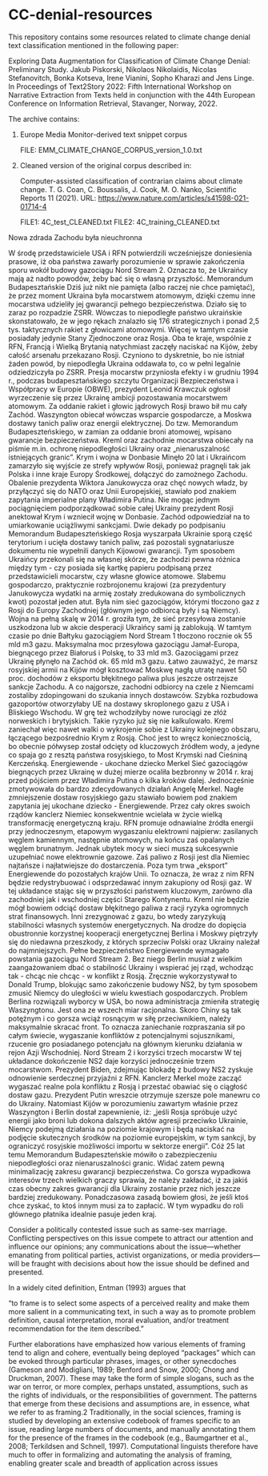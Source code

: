 # CC-denial-resources
This repository contains some resources related to climate change denial text classification
mentioned in the following paper:

Exploring Data Augmentation for Classification of Climate Change Denial: Preliminary Study.
Jakub Piskorski, Nikolaos Nikolaidis, Nicolas Stefanovitch, Bonka Kotseva, Irene Vianini, Sopho Kharazi and Jens Linge.
In Proceedings of Text2Story 2022: Fifth International Workshop on Narrative Extraction from Texts held in conjunction with the 44th European Conference on Information Retrieval, Stavanger, Norway, 2022.

The archive contains:

1. Europe Media Monitor-derived text snippet corpus

   FILE: EMM_CLIMATE_CHANGE_CORPUS_version_1.0.txt

2. Cleaned version of the original corpus described in: 
   
   Computer-assisted classification of contrarian claims about climate change.
   T. G. Coan, C. Boussalis, J. Cook, M. O. Nanko,
   Scientific Reports 11 (2021).
   URL: https://www.nature.com/articles/s41598-021-01714-4

   FILE1: 4C_test_CLEANED.txt
   FILE2: 4C_training_CLEANED.txt




Nowa zdrada Zachodu była nieuchronna

W środę przedstawiciele USA i RFN potwierdzili wcześniejsze doniesienia prasowe, iż oba państwa zawarły porozumienie w sprawie zakończenia sporu wokół budowy gazociągu Nord Stream 2. Oznacza to, że Ukraińcy mają aż nadto powodów, żeby bać się o własną przyszłość. Memorandum Budapesztańskie Dziś już nikt nie pamięta (albo raczej nie chce pamiętać), że przez moment Ukraina była mocarstwem atomowym, dzięki czemu inne mocarstwa udzieliły jej gwarancji pełnego bezpieczeństwa. Działo się to zaraz po rozpadzie ZSRR. Wówczas to niepodległe państwo ukraińskie skonstatowało, że w jego rękach znalazło się 176 strategicznych i ponad 2,5 tys. taktycznych rakiet z głowicami atomowymi. Więcej w tamtym czasie posiadały jedynie Stany Zjednoczone oraz Rosja. Oba te kraje, wspólnie z RFN, Francją i Wielką Brytanią natychmiast zaczęły naciskać na Kijów, żeby całość arsenału przekazano Rosji. Czyniono to dyskretnie, bo nie istniał żaden powód, by niepodległa Ukraina oddawała to, co w pełni legalnie odziedziczyła po ZSRR. Presja mocarstw przyniosła efekty i w grudniu 1994 r., podczas budapesztańskiego szczytu Organizacji Bezpieczeństwa i Współpracy w Europie (OBWE), prezydent Leonid Krawczuk ogłosił wyrzeczenie się przez Ukrainę ambicji pozostawania mocarstwem atomowym. Za oddanie rakiet i głowic jądrowych Rosji brawo bił mu cały Zachód. Waszyngton obiecał wówczas wsparcie gospodarcze, a Moskwa dostawy tanich paliw oraz energii elektrycznej. Do tzw. Memorandum Budapeszteńskiego, w zamian za oddanie broni atomowej, wpisano gwarancje bezpieczeństwa. Kreml oraz zachodnie mocarstwa obiecały na piśmie m.in. ochronę niepodległości Ukrainy oraz „nienaruszalność istniejących granic”. Krym i wojna w Donbasie Minęło 20 lat i Ukraińcom zamarzyło się wyjście ze strefy wpływów Rosji, ponieważ pragnęli tak jak Polska i inne kraje Europy Środkowej, dołączyć do zamożnego Zachodu. Obalenie prezydenta Wiktora Janukowycza oraz chęć nowych władz, by przyłączyć się do NATO oraz Unii Europejskiej, stawiało pod znakiem zapytania imperialne plany Władimira Putina. Nie mogąc jednym pociągnięciem podporządkować sobie całej Ukrainy prezydent Rosji anektował Krym i wzniecił wojnę w Donbasie. Zachód odpowiedział na to umiarkowanie uciążliwymi sankcjami. Dwie dekady po podpisaniu Memorandum Budapeszteńskiego Rosja wyszarpała Ukrainie sporą część terytorium i ucięła dostawy tanich paliw, zaś pozostali sygnatariusze dokumentu nie wypełnili danych Kijowowi gwarancji. Tym sposobem Ukraińcy przekonali się na własnej skórze, że zachodzi pewna różnica między tym - czy posiada się kartkę papieru podpisaną przez przedstawicieli mocarstw, czy własne głowice atomowe. Słabemu gospodarczo, praktycznie rozbrojonemu krajowi (za prezydentury Janukowycza wydatki na armię zostały zredukowana do symbolicznych kwot) pozostał jeden atut. Była nim sieć gazociągów, którymi tłoczono gaz z Rosji do Europy Zachodniej (głównym jego odbiorcą były i są Niemcy). Wojna na pełną skalę w 2014 r. groziła tym, że sieć przesyłowa zostanie uszkodzona lub w akcie desperacji Ukraińcy sami ją zablokują. W tamtym czasie po dnie Bałtyku gazociągiem Nord Stream 1 tłoczono rocznie ok 55 mld m3 gazu. Maksymalna moc przesyłowa gazociągu Jamał-Europa, biegnącego przez Białoruś i Polskę, to 33 mld m3. Gazociągami przez Ukrainę płynęło na Zachód ok. 65 mld m3 gazu. Łatwo zauważyć, że marsz rosyjskiej armii na Kijów mógł kosztować Moskwę nagłą utratę nawet 50 proc. dochodów z eksportu błękitnego paliwa plus jeszcze ostrzejsze sankcje Zachodu. A co najgorsze, zachodni odbiorcy na czele z Niemcami zostaliby zdopingowani do szukania innych dostawców. Szybka rozbudowa gazoportów otworzyłaby UE na dostawy skroplonego gazu z USA i Bliskiego Wschodu. W grę też wchodziłyby nowe rurociągi ze złóż norweskich i brytyjskich. Takie ryzyko już się nie kalkulowało. Kreml zaniechał więc nawet walki o wykrojenie sobie z Ukrainy kolejnego obszaru, łączącego bezpośrednio Krym z Rosją. Choć jest to wręcz koniecznością, bo obecnie półwysep został odcięty od kluczowych źródłem wody, a jedyne co spaja go z resztą państwa rosyjskiego, to Most Krymski nad Cieśniną Kerczeńską. Energiewende - ukochane dziecko Merkel Sieć gazociągów biegnących przez Ukrainę w dużej mierze ocaliła bezbronny w 2014 r. kraj przed pójściem przez Władimira Putina o kilka kroków dalej. Jednocześnie zmotywowała do bardzo zdecydowanych działań Angelę Merkel. Nagłe zmniejszenie dostaw rosyjskiego gazu stawiało bowiem pod znakiem zapytania jej ukochane dziecko - Energiewende. Przez cały okres swoich rządów kanclerz Niemiec konsekwentnie wcielała w życie wielką transformację energetyczną kraju. RFN promuje odnawialne źródła energii przy jednoczesnym, etapowym wygaszaniu elektrowni najpierw: zasilanych węglem kamiennym, następnie atomowych, na końcu zaś opalanych węglem brunatnym. Jednak ubytek mocy w sieci muszą sukcesywnie uzupełniać nowe elektrownie gazowe. Zaś paliwo z Rosji jest dla Niemiec najtańsze i najłatwiejsze do dostarczenia. Poza tym trwa „eksport” Energiewende do pozostałych krajów Unii. To oznacza, że wraz z nim RFN będzie redystrybuować i odsprzedawać innym zakupiony od Rosji gaz. W tej układance stając się w przyszłości państwem kluczowym, zarówno dla zachodniej jak i wschodniej części Starego Kontynentu. Kreml nie będzie mógł bowiem odciąć dostaw błękitnego paliwa z racji ryzyka ogromnych strat finansowych. Inni zrezygnować z gazu, bo wtedy zaryzykują stabilności własnych systemów energetycznych. Na drodze do dopięcia obustronnie korzystnej kooperacji energetycznej Berlina i Moskwy piętrzyły się do niedawna przeszkody, z których sprzeciw Polski oraz Ukrainy należał do najmniejszych. Pełne bezpieczeństwo Energiewende wymagało powstania gazociągu Nord Stream 2. Bez niego Berlin musiał z wielkim zaangażowaniem dbać o stabilność Ukrainy i wspierać jej rząd, wchodząc tak - chcąc nie chcąc - w konflikt z Rosją. Zręcznie wykorzystywał to Donald Trump, blokując samo zakończenie budowy NS2, by tym sposobem zmusić Niemcy do uległości w wielu kwestiach gospodarczych. Problem Berlina rozwiązali wyborcy w USA, bo nowa administracja zmieniła strategię Waszyngtonu. Jest ona ze wszech miar racjonalna. Skoro Chiny są tak potężnym i co gorsza wciąż rosnącym w siłę przeciwnikiem, należy maksymalnie skracać front. To oznacza zaniechanie rozpraszania sił po całym świecie, wygaszanie konfliktów z potencjalnymi sojusznikami, rzucenie gro posiadanego potencjału na głównym kierunku działania w rejon Azji Wschodniej. Nord Stream 2 i korzyści trzech mocarstw W tej układance dokończenie NS2 daje korzyści jednocześnie trzem mocarstwom. Prezydent Biden, zdejmując blokadę z budowy NS2 zyskuje odnowienie serdecznej przyjaźni z RFN. Kanclerz Merkel może zacząć wygaszać realne pola konfliktu z Rosją i przestać obawiać się o ciągłość dostaw gazu. Prezydent Putin wreszcie otrzymuje szersze pole manewru co do Ukrainy. Natomiast Kijów w porozumieniu zawartym właśnie przez Waszyngton i Berlin dostał zapewnienie, iż: „jeśli Rosja spróbuje użyć energii jako broni lub dokona dalszych aktów agresji przeciwko Ukrainie, Niemcy podejmą działania na poziomie krajowym i będą naciskać na podjęcie skutecznych środków na poziomie europejskim, w tym sankcji, by ograniczyć rosyjskie możliwości importu w sektorze energii”. Cóż 25 lat temu Memorandum Budapeszteńskie mówiło o zabezpieczeniu niepodległości oraz nienaruszalności granic. Widać zatem pewną minimalizację zakresu gwarancji bezpieczeństwa. Co gorsza wypadkowa interesów trzech wielkich graczy sprawia, że należy zakładać, iż za jakiś czas obecny zakres gwarancji dla Ukrainy zostanie przez nich jeszcze bardziej zredukowany. Ponadczasowa zasadą bowiem głosi, że jeśli ktoś chce zyskać, to ktoś innym musi za to zapłacić. W tym wypadku do roli głównego płatnika idealnie pasuje jeden kraj.


Consider a politically contested issue such as
same-sex marriage. Conflicting perspectives on
this issue compete to attract our attention and 
influence our opinions; any communications about
the issue—whether emanating from political parties, 
activist organizations, or media providers—
will be fraught with decisions about how the issue
should be defined and presented.

In a widely cited definition, Entman (1993) argues that 

“to frame is to select some aspects of a perceived reality and make them more salient in a
communicating text, in such a way as to promote
problem definition, causal interpretation, moral
evaluation, and/or treatment recommendation for
the item described.” 


Further elaborations have emphasized how various elements of framing tend
to align and cohere, eventually being deployed
“packages” which can be evoked through particular phrases, images, or other synecdoches (Gameson and Modigliani, 1989; Benford and Snow,
2000; Chong and Druckman, 2007). These may
take the form of simple slogans, such as the war
on terror, or more complex, perhaps unstated, assumptions, such as the rights of individuals, or the
responsibilities of government. The patterns that
emerge from these decisions and assumptions are,
in essence, what we refer to as framing.2
Traditionally, in the social sciences, framing is
studied by developing an extensive codebook of
frames specific to an issue, reading large numbers of documents, and manually 
annotating them
for the presence of the frames in the codebook
(e.g., Baumgartner et al., 2008; Terkildsen and
Schnell, 1997). Computational linguists therefore
have much to offer in formalizing and automating
the analysis of framing, enabling greater scale and
breadth of application across issues